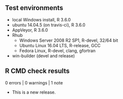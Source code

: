 ## Test environments

* local Windows install, R 3.6.0
* ubuntu 14.04.5 (on travis-ci), R 3.6.0
* AppVeyor, R 3.6.0
* Rhub
    + Windows Server 2008 R2 SP1, R-devel, 32/64 bit
    + Ubuntu Linux 16.04 LTS, R-release, GCC
    + Fedora Linux, R-devel, clang, gfortran
* win-builder (devel and release)

## R CMD check results

0 errors | 0 warnings | 1 note

* This is a new release.

